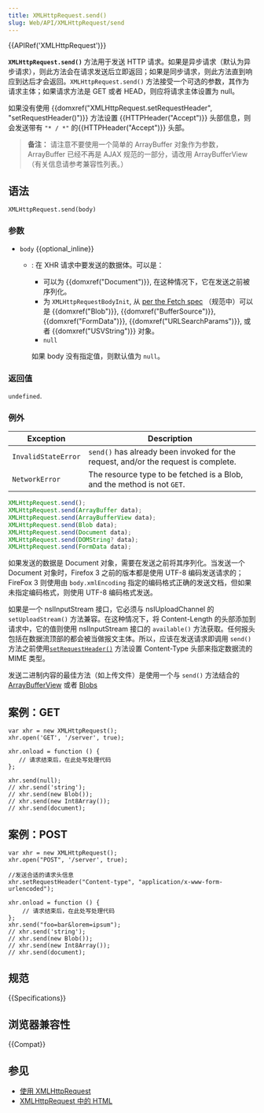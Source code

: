 ```yaml
---
title: XMLHttpRequest.send()
slug: Web/API/XMLHttpRequest/send
---
```


{{APIRef('XMLHttpRequest')}}

**`XMLHttpRequest.send()`** 方法用于发送 HTTP 请求。如果是异步请求（默认为异步请求），则此方法会在请求发送后立即返回；如果是同步请求，则此方法直到响应到达后才会返回。`XMLHttpRequest.send()` 方法接受一个可选的参数，其作为请求主体；如果请求方法是 GET 或者 HEAD，则应将请求主体设置为 null。

如果没有使用 {{domxref("XMLHttpRequest.setRequestHeader", "setRequestHeader()")}} 方法设置 {{HTTPHeader("Accept")}} 头部信息，则会发送带有 `"* / *"` 的{{HTTPHeader("Accept")}} 头部。

> **备注：** 请注意不要使用一个简单的 ArrayBuffer 对象作为参数，ArrayBuffer 已经不再是 AJAX 规范的一部分，请改用 ArrayBufferView（有关信息请参考兼容性列表。）

## 语法

```
XMLHttpRequest.send(body)
```

### 参数

- `body` {{optional_inline}}

  - : 在 XHR 请求中要发送的数据体。可以是：

    - 可以为 {{domxref("Document")}}, 在这种情况下，它在发送之前被序列化。
    - 为 `XMLHttpRequestBodyInit`, 从 [per the Fetch spec](https://fetch.spec.whatwg.org/#typedefdef-xmlhttprequestbodyinit) （规范中）可以是 {{domxref("Blob")}}, {{domxref("BufferSource")}}, {{domxref("FormData")}}, {{domxref("URLSearchParams")}}, 或者 {{domxref("USVString")}} 对象。
    - `null`

    如果 body 没有指定值，则默认值为 `null`。

### 返回值

`undefined`.

### 例外

| Exception           | Description                                                                        |
| ------------------- | ---------------------------------------------------------------------------------- |
| `InvalidStateError` | `send()` has already been invoked for the request, and/or the request is complete. |
| `NetworkError`      | The resource type to be fetched is a Blob, and the method is not `GET`.            |

```js
XMLHttpRequest.send();
XMLHttpRequest.send(ArrayBuffer data);
XMLHttpRequest.send(ArrayBufferView data);
XMLHttpRequest.send(Blob data);
XMLHttpRequest.send(Document data);
XMLHttpRequest.send(DOMString? data);
XMLHttpRequest.send(FormData data);
```

如果发送的数据是 Document 对象，需要在发送之前将其序列化。当发送一个 Document 对象时，Firefox 3 之前的版本都是使用 UTF-8 编码发送请求的；FireFox 3 则使用由 `body.xmlEncoding` 指定的编码格式正确的发送文档，但如果未指定编码格式，则使用 UTF-8 编码格式发送。

如果是一个 nsIInputStream 接口，它必须与 nsIUploadChannel 的 `setUploadStream()` 方法兼容。在这种情况下，将 Content-Length 的头部添加到请求中，它的值则使用 nsIInputStream 接口的 `available()` 方法获取。任何报头包括在数据流顶部的都会被当做报文主体。所以，应该在发送请求即调用 `send()` 方法之前使用[`setRequestHeader()`](#setRequestHeader) 方法设置 Content-Type 头部来指定数据流的 MIME 类型。

发送二进制内容的最佳方法（如上传文件）是使用一个与 `send()` 方法结合的 [ArrayBufferView](/zh-CN/docs/Web/API/ArrayBufferView) 或者 [Blobs](/zh-CN/docs/Web/API/Blob)

## 案例：GET

```
var xhr = new XMLHttpRequest();
xhr.open('GET', '/server', true);

xhr.onload = function () {
   // 请求结束后，在此处写处理代码
};

xhr.send(null);
// xhr.send('string');
// xhr.send(new Blob());
// xhr.send(new Int8Array());
// xhr.send(document);
```

## 案例：POST

```
var xhr = new XMLHttpRequest();
xhr.open("POST", '/server', true);

//发送合适的请求头信息
xhr.setRequestHeader("Content-type", "application/x-www-form-urlencoded");

xhr.onload = function () {
    // 请求结束后，在此处写处理代码
};
xhr.send("foo=bar&lorem=ipsum");
// xhr.send('string');
// xhr.send(new Blob());
// xhr.send(new Int8Array());
// xhr.send(document);
```

## 规范

{{Specifications}}

## 浏览器兼容性

{{Compat}}

## 参见

- [使用 XMLHttpRequest](/zh-CN/docs/Web/API/XMLHttpRequest_API/Using_XMLHttpRequest)
- [XMLHttpRequest 中的 HTML](/zh-CN/docs/Web/API/XMLHttpRequest_API/HTML_in_XMLHttpRequest)
